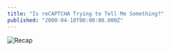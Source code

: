 ```yaml
---
title: "Is reCAPTCHA Trying to Tell Me Something?"
published: "2008-04-18T00:00:00.000Z"
---
```


![Recap](/images/posts/20080418/recap.png "Recap")
